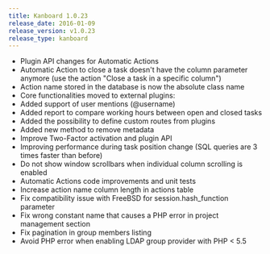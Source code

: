 ```yaml
---
title: Kanboard 1.0.23
release_date: 2016-01-09
release_version: v1.0.23
release_type: kanboard
---
```


* Plugin API changes for Automatic Actions
* Automatic Action to close a task doesn't have the column parameter anymore (use the action "Close a task in a specific column")
* Action name stored in the database is now the absolute class name
* Core functionalities moved to external plugins:
* Added support of user mentions (@username)
* Added report to compare working hours between open and closed tasks
* Added the possibility to define custom routes from plugins
* Added new method to remove metadata
* Improve Two-Factor activation and plugin API
* Improving performance during task position change (SQL queries are 3 times faster than before)
* Do not show window scrollbars when individual column scrolling is enabled
* Automatic Actions code improvements and unit tests
* Increase action name column length in actions table
* Fix compatibility issue with FreeBSD for session.hash_function parameter
* Fix wrong constant name that causes a PHP error in project management section
* Fix pagination in group members listing
* Avoid PHP error when enabling LDAP group provider with PHP < 5.5